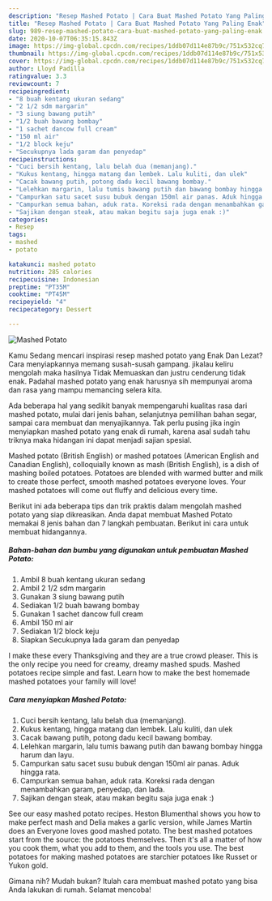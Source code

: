 ```yaml
---
description: "Resep Mashed Potato | Cara Buat Mashed Potato Yang Paling Enak"
title: "Resep Mashed Potato | Cara Buat Mashed Potato Yang Paling Enak"
slug: 989-resep-mashed-potato-cara-buat-mashed-potato-yang-paling-enak
date: 2020-10-07T06:35:15.843Z
image: https://img-global.cpcdn.com/recipes/1ddb07d114e87b9c/751x532cq70/mashed-potato-foto-resep-utama.jpg
thumbnail: https://img-global.cpcdn.com/recipes/1ddb07d114e87b9c/751x532cq70/mashed-potato-foto-resep-utama.jpg
cover: https://img-global.cpcdn.com/recipes/1ddb07d114e87b9c/751x532cq70/mashed-potato-foto-resep-utama.jpg
author: Lloyd Padilla
ratingvalue: 3.3
reviewcount: 7
recipeingredient:
- "8 buah kentang ukuran sedang"
- "2 1/2 sdm margarin"
- "3 siung bawang putih"
- "1/2 buah bawang bombay"
- "1 sachet dancow full cream"
- "150 ml air"
- "1/2 block keju"
- "Secukupnya lada garam dan penyedap"
recipeinstructions:
- "Cuci bersih kentang, lalu belah dua (memanjang)."
- "Kukus kentang, hingga matang dan lembek. Lalu kuliti, dan ulek"
- "Cacak bawang putih, potong dadu kecil bawang bombay."
- "Lelehkan margarin, lalu tumis bawang putih dan bawang bombay hingga harum dan layu."
- "Campurkan satu sacet susu bubuk dengan 150ml air panas. Aduk hingga rata."
- "Campurkan semua bahan, aduk rata. Koreksi rada dengan menambahkan garam, penyedap, dan lada."
- "Sajikan dengan steak, atau makan begitu saja juga enak :)"
categories:
- Resep
tags:
- mashed
- potato

katakunci: mashed potato 
nutrition: 285 calories
recipecuisine: Indonesian
preptime: "PT35M"
cooktime: "PT45M"
recipeyield: "4"
recipecategory: Dessert

---
```



![Mashed Potato](https://img-global.cpcdn.com/recipes/1ddb07d114e87b9c/751x532cq70/mashed-potato-foto-resep-utama.jpg)

Kamu Sedang mencari inspirasi resep mashed potato yang Enak Dan Lezat? Cara menyiapkannya memang susah-susah gampang. jikalau keliru mengolah maka hasilnya Tidak Memuaskan dan justru cenderung tidak enak. Padahal mashed potato yang enak harusnya sih mempunyai aroma dan rasa yang mampu memancing selera kita.

Ada beberapa hal yang sedikit banyak mempengaruhi kualitas rasa dari mashed potato, mulai dari jenis bahan, selanjutnya pemilihan bahan segar, sampai cara membuat dan menyajikannya. Tak perlu pusing jika ingin menyiapkan mashed potato yang enak di rumah, karena asal sudah tahu triknya maka hidangan ini dapat menjadi sajian spesial.

Mashed potato (British English) or mashed potatoes (American English and Canadian English), colloquially known as mash (British English), is a dish of mashing boiled potatoes. Potatoes are blended with warmed butter and milk to create those perfect, smooth mashed potatoes everyone loves. Your mashed potatoes will come out fluffy and delicious every time.


Berikut ini ada beberapa tips dan trik praktis dalam mengolah mashed potato yang siap dikreasikan. Anda dapat membuat Mashed Potato memakai 8 jenis bahan dan 7 langkah pembuatan. Berikut ini cara untuk membuat hidangannya.

<!--inarticleads1-->

##### Bahan-bahan dan bumbu yang digunakan untuk pembuatan Mashed Potato:

1. Ambil 8 buah kentang ukuran sedang
1. Ambil 2 1/2 sdm margarin
1. Gunakan 3 siung bawang putih
1. Sediakan 1/2 buah bawang bombay
1. Gunakan 1 sachet dancow full cream
1. Ambil 150 ml air
1. Sediakan 1/2 block keju
1. Siapkan Secukupnya lada garam dan penyedap


I make these every Thanksgiving and they are a true crowd pleaser. This is the only recipe you need for creamy, dreamy mashed spuds. Mashed potatoes recipe simple and fast. Learn how to make the best homemade mashed potatoes your family will love! 

<!--inarticleads2-->

##### Cara menyiapkan Mashed Potato:

1. Cuci bersih kentang, lalu belah dua (memanjang).
1. Kukus kentang, hingga matang dan lembek. Lalu kuliti, dan ulek
1. Cacak bawang putih, potong dadu kecil bawang bombay.
1. Lelehkan margarin, lalu tumis bawang putih dan bawang bombay hingga harum dan layu.
1. Campurkan satu sacet susu bubuk dengan 150ml air panas. Aduk hingga rata.
1. Campurkan semua bahan, aduk rata. Koreksi rada dengan menambahkan garam, penyedap, dan lada.
1. Sajikan dengan steak, atau makan begitu saja juga enak :)


See our easy mashed potato recipes. Heston Blumenthal shows you how to make perfect mash and Delia makes a garlic version, while James Martin does an Everyone loves good mashed potato. The best mashed potatoes start from the source: the potatoes themselves. Then it&#39;s all a matter of how you cook them, what you add to them, and the tools you use. The best potatoes for making mashed potatoes are starchier potatoes like Russet or Yukon gold. 

Gimana nih? Mudah bukan? Itulah cara membuat mashed potato yang bisa Anda lakukan di rumah. Selamat mencoba!
